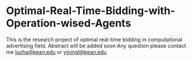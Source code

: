 # Optimal-Real-Time-Bidding-with-Operation-wised-Agents
 This is the research project of optimal real-time bidding in computational advertising field. Abstract will be added soon
Any question please contact me lucha@kean.edu or yiningl@kean.edu
